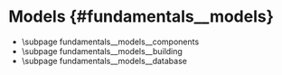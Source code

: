 Models {#fundamentals__models}
======================

- \subpage fundamentals__models__components
- \subpage fundamentals__models__building
- \subpage fundamentals__models__database
